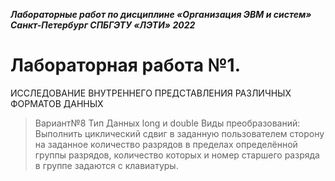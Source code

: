 ***Лабораторные работ  по дисциплине
 «Организация ЭВМ и систем»
Санкт-Петербург
СПБГЭТУ «ЛЭТИ»
2022***
# Лабораторная работа №1. 
ИССЛЕДОВАНИЕ ВНУТРЕННЕГО ПРЕДСТАВЛЕНИЯ РАЗЛИЧНЫХ ФОРМАТОВ ДАННЫХ
>Вариант№8
Тип Данных long и double
Виды преобразований:
Выполнить циклический сдвиг в заданную пользователем сторону на заданное количество разрядов в пределах определённой группы разрядов, количество которых и номер старшего разряда в группе задаются с клавиатуры.
